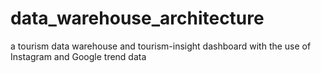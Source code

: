 # data_warehouse_architecture
a tourism data warehouse and tourism-insight dashboard with the use of Instagram and Google trend data
